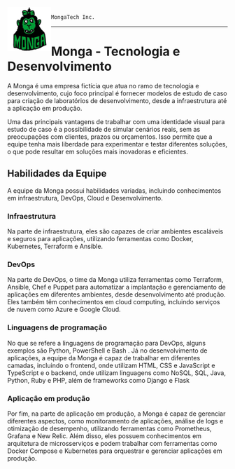 <img align="left" width="100" height="100" src="https://github.com/MongaGit/.github/blob/main/profile/images/images.png">

```
MongaTech Inc.
```

---

# Monga - Tecnologia e Desenvolvimento

A Monga é uma empresa fictícia que atua no ramo de tecnologia e desenvolvimento, cujo foco principal é fornecer modelos de estudo de caso para criação de laboratórios de desenvolvimento, desde a infraestrutura até a aplicação em produção.

Uma das principais vantagens de trabalhar com uma identidade visual para estudo de caso é a possibilidade de simular cenários reais, sem as preocupações com clientes, prazos ou orçamentos. Isso permite que a equipe tenha mais liberdade para experimentar e testar diferentes soluções, o que pode resultar em soluções mais inovadoras e eficientes.

## Habilidades da Equipe

A equipe da Monga possui habilidades variadas, incluindo conhecimentos em infraestrutura, DevOps, Cloud e Desenvolvimento.

### Infraestrutura

Na parte de infraestrutura, eles são capazes de criar ambientes escaláveis e seguros para aplicações, utilizando ferramentas como Docker, Kubernetes, Terraform e Ansible.

### DevOps

Na parte de DevOps, o time da Monga utiliza ferramentas como Terraform, Ansible, Chef e Puppet para automatizar a implantação e gerenciamento de aplicações em diferentes ambientes, desde desenvolvimento até produção. Eles também têm conhecimentos em cloud computing, incluindo serviços de nuvem como Azure e Google Cloud.

### Linguagens de programação

No que se refere a linguagens de programação para DevOps, alguns exemplos são Python, PowerShell e Bash . Já no desenvolvimento de aplicações, a equipe da Monga é capaz de trabalhar em diferentes camadas, incluindo o frontend, onde utilizam HTML, CSS e JavaScript e TypeScript e o backend, onde utilizam linguagens como NoSQL, SQL, Java, Python, Ruby e PHP, além de frameworks como Django e Flask

### Aplicação em produção

Por fim, na parte de aplicação em produção, a Monga é capaz de gerenciar diferentes aspectos, como monitoramento de aplicações, análise de logs e otimização de desempenho, utilizando ferramentas como Prometheus, Grafana e New Relic. Além disso, eles possuem conhecimentos em arquitetura de microsserviços e podem trabalhar com ferramentas como Docker Compose e Kubernetes para orquestrar e gerenciar aplicações em produção.
